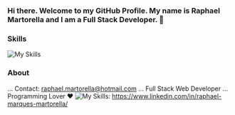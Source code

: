 ### Hi there. Welcome to my GitHub Profile. My name is Raphael Martorella and I am a Full Stack Developer. 👋

### Skills
![My Skills](https://skillicons.dev/icons?i=js,html,css,react,nodejs,mongodb,mysql,tailwind,next&perline=3)


### About 


… Contact: raphael.martorella@hotmail.com
… Full Stack Web Developer
… Programming Lover ❤️
![My Skills](https://skillicons.dev/icons?i=linkedin): https://www.linkedin.com/in/raphael-marques-martorella/



